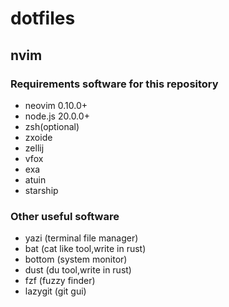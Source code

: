 # dotfiles

## nvim

### Requirements software for this repository

+ neovim 0.10.0+
+ node.js 20.0.0+
+ zsh(optional)
+ zxoide
+ zellij
+ vfox
+ exa
+ atuin
+ starship


### Other useful software

+ yazi (terminal file manager)
+ bat (cat like tool,write in rust)
+ bottom (system monitor)
+ dust (du tool,write in rust)
+ fzf (fuzzy finder)
+ lazygit (git gui)
